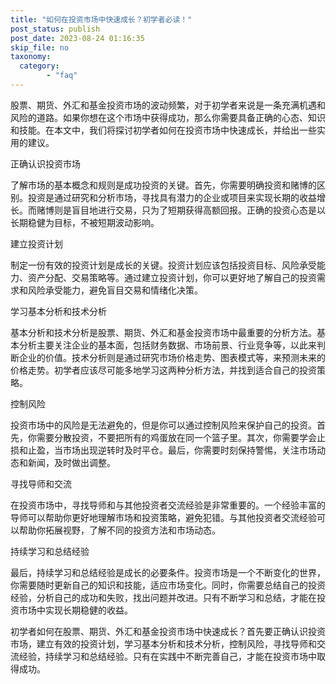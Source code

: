 ```yaml
---
title: "如何在投资市场中快速成长？初学者必读！"
post_status: publish
post_date: 2023-08-24 01:16:35
skip_file: no
taxonomy:
  category:
        - "faq"
---
```


股票、期货、外汇和基金投资市场的波动频繁，对于初学者来说是一条充满机遇和风险的道路。如果你想在这个市场中获得成功，那么你需要具备正确的心态、知识和技能。在本文中，我们将探讨初学者如何在投资市场中快速成长，并给出一些实用的建议。

正确认识投资市场

了解市场的基本概念和规则是成功投资的关键。首先，你需要明确投资和赌博的区别。投资是通过研究和分析市场，寻找具有潜力的企业或项目来实现长期的收益增长。而赌博则是盲目地进行交易，只为了短期获得高额回报。正确的投资心态是以长期稳健为目标，不被短期波动影响。

建立投资计划

制定一份有效的投资计划是成长的关键。投资计划应该包括投资目标、风险承受能力、资产分配、交易策略等。通过建立投资计划，你可以更好地了解自己的投资需求和风险承受能力，避免盲目交易和情绪化决策。

学习基本分析和技术分析

基本分析和技术分析是股票、期货、外汇和基金投资市场中最重要的分析方法。基本分析主要关注企业的基本面，包括财务数据、市场前景、行业竞争等，以此来判断企业的价值。技术分析则是通过研究市场价格走势、图表模式等，来预测未来的价格走势。初学者应该尽可能多地学习这两种分析方法，并找到适合自己的投资策略。

控制风险

投资市场中的风险是无法避免的，但是你可以通过控制风险来保护自己的投资。首先，你需要分散投资，不要把所有的鸡蛋放在同一个篮子里。其次，你需要学会止损和止盈，当市场出现逆转时及时平仓。最后，你需要时刻保持警惕，关注市场动态和新闻，及时做出调整。

寻找导师和交流

在投资市场中，寻找导师和与其他投资者交流经验是非常重要的。一个经验丰富的导师可以帮助你更好地理解市场和投资策略，避免犯错。与其他投资者交流经验可以帮助你拓展视野，了解不同的投资方法和市场动态。

持续学习和总结经验

最后，持续学习和总结经验是成长的必要条件。投资市场是一个不断变化的世界，你需要随时更新自己的知识和技能，适应市场变化。同时，你需要总结自己的投资经验，分析自己的成功和失败，找出问题并改进。只有不断学习和总结，才能在投资市场中实现长期稳健的收益。

初学者如何在股票、期货、外汇和基金投资市场中快速成长？首先要正确认识投资市场，建立有效的投资计划，学习基本分析和技术分析，控制风险，寻找导师和交流经验，持续学习和总结经验。只有在实践中不断完善自己，才能在投资市场中取得成功。
